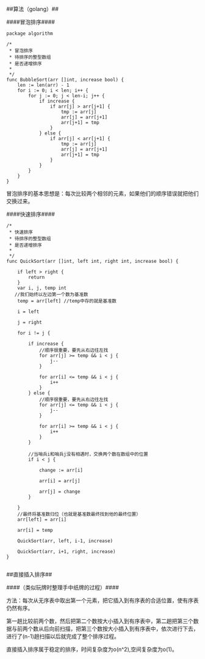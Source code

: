 ##算法（golang）##

####冒泡排序####

```
package algorithm

/*
 * 冒泡排序
 * 待排序的整型数组
 * 是否递增排序
 *
 */
func BubbleSort(arr []int, increase bool) {
	len := len(arr) - 1 
	for i := 0; i < len; i++ {
		for j := 0; j < len-i; j++ {
			if increase {
				if arr[j] > arr[j+1] {
					tmp := arr[j]
					arr[j] = arr[j+1]
					arr[j+1] = tmp
				}
			} else {
				if arr[j] < arr[j+1] {
					tmp := arr[j]
					arr[j] = arr[j+1]
					arr[j+1] = tmp
				}
			}
		}
	}
}

```
冒泡排序的基本思想是：每次比较两个相邻的元素，如果他们的顺序错误就把他们交换过来。


####快速排序####

```
/*
 * 快速排序
 * 待排序的整型数组
 * 是否递增排序
 *
 */
func QuickSort(arr []int, left int, right int, increase bool) {

	if left > right {
		return
	}
	var i, j, temp int
   //我们始终以左边第一个数为基准数
	temp = arr[left] //temp中存的就是基准数

	i = left

	j = right

	for i != j {

		if increase {
			//顺序很重要，要先从右边往左找
			for arr[j] >= temp && i < j {
				j--
			}

			for arr[i] <= temp && i < j {
				i++
			}
		} else {
			//顺序很重要，要先从右边往左找
			for arr[j] <= temp && i < j {
				j--
			}

			for arr[i] >= temp && i < j {
				i++
			}
		}

		//当哨兵i和哨兵j没有相遇时，交换两个数在数组中的位置
		if i < j {

			change := arr[i]

			arr[i] = arr[j]

			arr[j] = change
		}

	}
	//最终将基准数归位（也就是基准数最终找到他的最终位置）
	arr[left] = arr[i]

	arr[i] = temp
   
	QuickSort(arr, left, i-1, increase)

	QuickSort(arr, i+1, right, increase)
}


```


##直接插入排序##

####（类似玩牌时整理手中纸牌的过程）####

方法：每次从无序表中取出第一个元素，把它插入到有序表的合适位置，使有序表仍然有序。

第一趟比较前两个数，然后把第二个数按大小插入到有序表中，第二趟把第三个数据与前两个数从后向前扫描，把第三个数按大小插入到有序表中，依次进行下去，进行了(n-1)趟扫描以后就完成了整个排序过程。

直接插入排序属于稳定的排序，时间复杂度为o(n^2),空间复杂度为o(1)。
























